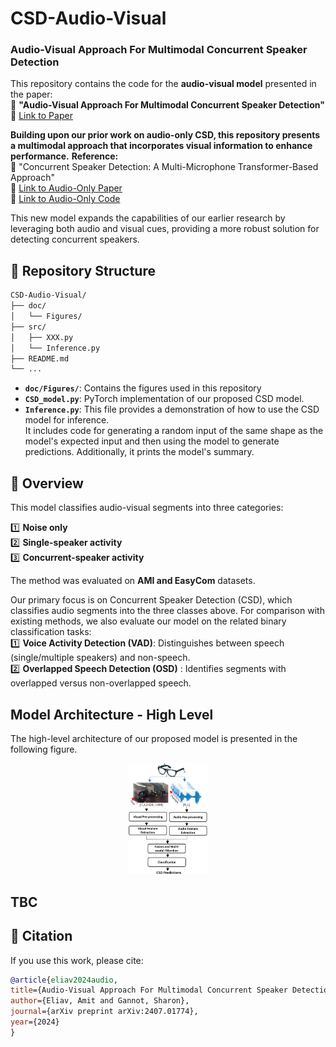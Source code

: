 # CSD-Audio-Visual
### Audio-Visual Approach For Multimodal Concurrent Speaker Detection

This repository contains the code for the **audio-visual model** presented in the paper:  
📄 **"Audio-Visual Approach For Multimodal Concurrent Speaker Detection"**  
🔗 [Link to Paper](https://arxiv.org/abs/2407.01774)  

**Building upon our prior work on audio-only CSD, this repository presents a multimodal approach that incorporates visual information to enhance performance.**
**Reference:**<br/>
📄 "Concurrent Speaker Detection: A Multi-Microphone Transformer-Based Approach"<br/>
🔗 [Link to Audio-Only Paper](https://ieeexplore.ieee.org/document/10715386)<br/>
🔗 [Link to Audio-Only Code](https://github.com/amiteliav/CSD-Audio-Only)<br/>

This new model expands the capabilities of our earlier research by leveraging both audio and visual cues, providing a more robust solution for detecting concurrent speakers.


## 📂 Repository Structure
```bash
CSD-Audio-Visual/
├── doc/
│   └── Figures/
├── src/
│   ├── XXX.py
│   └── Inference.py
├── README.md
└── ...
```
* **`doc/Figures/`**: Contains the figures used in this repository
* **`CSD_model.py`**: PyTorch implementation of our proposed CSD model.<br/>
* **`Inference.py`**: This file provides a demonstration of how to use the CSD model for inference. <br/>
It includes code for generating a random input of the same shape as the model's expected input and then using the model to generate predictions.
Additionally, it prints the model's summary.


## 📌 Overview
This model classifies audio-visual segments into three categories:

1️⃣ **Noise only**  
2️⃣ **Single-speaker activity**  
3️⃣ **Concurrent-speaker activity**  

The method was evaluated on **AMI and EasyCom** datasets.

Our primary focus is on Concurrent Speaker Detection (CSD), which classifies audio segments into the three classes above.
For comparison with existing methods, we also evaluate our model on the related binary classification tasks:<br/>
1️⃣ **Voice Activity Detection (VAD)**: Distinguishes between speech (single/multiple speakers) and non-speech.  
2️⃣ **Overlapped Speech Detection (OSD)** : Identifies segments with overlapped versus non-overlapped speech.  


## Model Architecture - High Level
The high-level architecture of our proposed model is presented in the following figure.<br/>
<p align="center">
  <img src="doc/Figures/model_overview.png" width="25%" alt="Model Overview">
</p>

## TBC

## 📄 Citation  
If you use this work, please cite:

  ```bibtex
@article{eliav2024audio,
  title={Audio-Visual Approach For Multimodal Concurrent Speaker Detection},
  author={Eliav, Amit and Gannot, Sharon},
  journal={arXiv preprint arXiv:2407.01774},
  year={2024}
}
```
